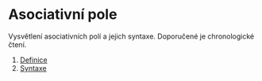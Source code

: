 # Asociativní pole

Vysvětlení asociativních polí a jejich syntaxe. Doporučené je chronologické čtení.

1. [Definice](01-definice)
2. [Syntaxe](02-syntaxe)
